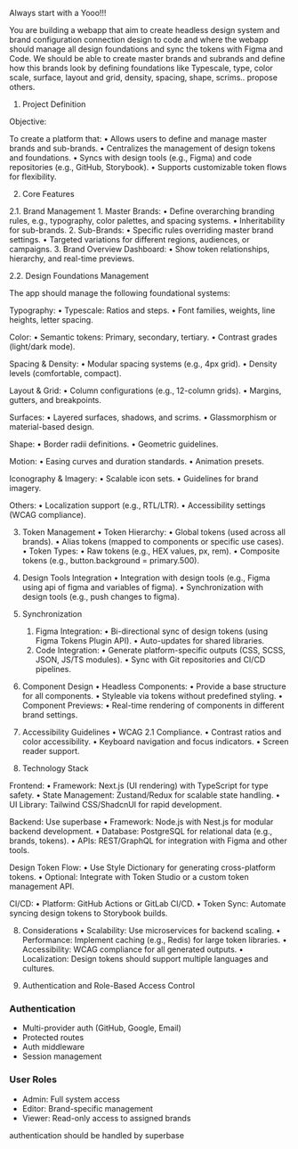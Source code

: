 Always start with a Yooo!!!

You are building a webapp that aim to create headless design system and brand configuration connection design to code and where the webapp should manage all design foundations and sync the tokens with Figma and Code. 
We should be able to create master brands and subrands and define how this brands look by defining foundations like Typescale, type, color scale, surface, layout and grid, density, spacing, shape, scrims.. propose others.


1. Project Definition

Objective:

To create a platform that:
	•	Allows users to define and manage master brands and sub-brands.
	•	Centralizes the management of design tokens and foundations.
	•	Syncs with design tools (e.g., Figma) and code repositories (e.g., GitHub, Storybook).
	•	Supports customizable token flows for flexibility.

2. Core Features

2.1. Brand Management
	1.	Master Brands:
	•	Define overarching branding rules, e.g., typography, color palettes, and spacing systems.
	•	Inheritability for sub-brands.
	2.	Sub-Brands:
	•	Specific rules overriding master brand settings.
	•	Targeted variations for different regions, audiences, or campaigns.
	3.	Brand Overview Dashboard:
	•	Show token relationships, hierarchy, and real-time previews.

2.2. Design Foundations Management

The app should manage the following foundational systems:

Typography:
	•	Typescale: Ratios and steps.
	•	Font families, weights, line heights, letter spacing.

Color:
	•	Semantic tokens: Primary, secondary, tertiary.
	•	Contrast grades (light/dark mode).

Spacing & Density:
	•	Modular spacing systems (e.g., 4px grid).
	•	Density levels (comfortable, compact).

Layout & Grid:
	•	Column configurations (e.g., 12-column grids).
	•	Margins, gutters, and breakpoints.

Surfaces:
	•	Layered surfaces, shadows, and scrims.
	•	Glassmorphism or material-based design.

Shape:
	•	Border radii definitions.
	•	Geometric guidelines.

Motion:
	•	Easing curves and duration standards.
	•	Animation presets.

Iconography & Imagery:
	•	Scalable icon sets.
	•	Guidelines for brand imagery.

Others:
	•	Localization support (e.g., RTL/LTR).
	•	Accessibility settings (WCAG compliance).

3. Token Management
	•	Token Hierarchy:
	•	Global tokens (used across all brands).
	•	Alias tokens (mapped to components or specific use cases).
	•	Token Types:
	•	Raw tokens (e.g., HEX values, px, rem).
	•	Composite tokens (e.g., button.background = primary.500).

4. Design Tools Integration
    •	Integration with design tools (e.g., Figma using api of figma and variables of figma).
    •	Synchronization with design tools (e.g., push changes to figma).        

5. Synchronization
	1.	Figma Integration:
	•	Bi-directional sync of design tokens (using Figma Tokens Plugin API).
	•	Auto-updates for shared libraries.
	2.	Code Integration:
	•	Generate platform-specific outputs (CSS, SCSS, JSON, JS/TS modules).
	•	Sync with Git repositories and CI/CD pipelines.

6. Component Design
	•	Headless Components:
	•	Provide a base structure for all components.
	•	Styleable via tokens without predefined styling.
	•	Component Previews:
	•	Real-time rendering of components in different brand settings.

7. Accessibility Guidelines
    •	WCAG 2.1 Compliance.
    •	Contrast ratios and color accessibility.
    •	Keyboard navigation and focus indicators.
    •	Screen reader support.  

8. Technology Stack

Frontend:
	•	Framework: Next.js (UI rendering) with TypeScript for type safety.
	•	State Management: Zustand/Redux for scalable state handling.
	•	UI Library: Tailwind CSS/ShadcnUI for rapid development.

Backend:
Use superbase
	•	Framework: Node.js with Nest.js for modular backend development.
	•	Database: PostgreSQL for relational data (e.g., brands, tokens).
	•	APIs: REST/GraphQL for integration with Figma and other tools.

Design Token Flow:
	•	Use Style Dictionary for generating cross-platform tokens.
	•	Optional: Integrate with Token Studio or a custom token management API.

CI/CD:
	•	Platform: GitHub Actions or GitLab CI/CD.
	•	Token Sync: Automate syncing design tokens to Storybook builds.

8. Considerations
	•	Scalability: Use microservices for backend scaling.
	•	Performance: Implement caching (e.g., Redis) for large token libraries.
	•	Accessibility: WCAG compliance for all generated outputs.
	•	Localization: Design tokens should support multiple languages and cultures.


9. Authentication and Role-Based Access Control
### Authentication
- Multi-provider auth (GitHub, Google, Email)
- Protected routes
- Auth middleware
- Session management

### User Roles
- Admin: Full system access
- Editor: Brand-specific management
- Viewer: Read-only access to assigned brands

authentication should be handled by superbase